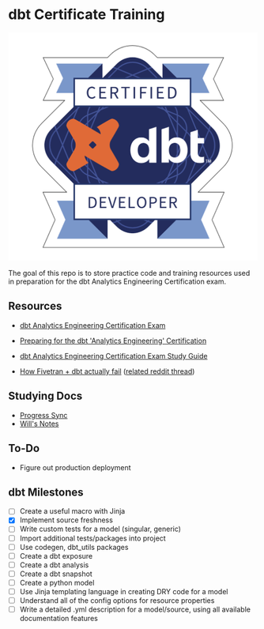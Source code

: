 # dbt Certificate Training

![dbt certification badge](dbt_cert_badge.png)

The goal of this repo is to store practice code and training resources used in preparation for the dbt Analytics Engineering Certification exam.

## Resources

- [dbt Analytics Engineering Certification Exam](https://www.getdbt.com/blog/dbt-certification-program/)

- [Preparing for the dbt 'Analytics Engineering' Certification](https://medium.com/geekculture/preparing-for-the-dbt-analytics-engineering-certification-5496c3ec6e15)

- [dbt Analytics Engineering Certification Exam Study Guide](https://www.getdbt.com/assets/uploads/dbt_certificate_study_guide.pdf)

- [How Fivetran + dbt actually fail](https://medium.com/@laurengreerbalik/how-fivetran-dbt-actually-fail-3a20083b2506) ([related reddit thread](https://www.reddit.com/r/dataengineering/comments/xxfmat/how_fivetran_dbt_actually_fail/))

## Studying Docs

- [Progress Sync](https://docs.google.com/document/d/1MPwNXuyeBqjwfcUeMVRx-AbRIW8X4Bt0kKq2pHtCIiY/edit?usp=sharing)
- [Will's Notes](https://docs.google.com/document/d/18gH7w68tCgesLYHfDyxC1U3xiQli7bLy_dmp5-M18uw/edit?usp=sharing)

## To-Do

- Figure out production deployment

## dbt Milestones

- [ ] Create a useful macro with Jinja
- [x] Implement source freshness
- [ ] Write custom tests for a model (singular, generic)
- [ ] Import additional tests/packages into project
- [ ] Use codegen, dbt_utils packages
- [ ] Create a dbt exposure
- [ ] Create a dbt analysis
- [ ] Create a dbt snapshot
- [ ] Create a python model
- [ ] Use Jinja templating language in creating DRY code for a model
- [ ] Understand all of the config options for resource properties
- [ ] Write a detailed .yml description for a model/source, using all available documentation features
